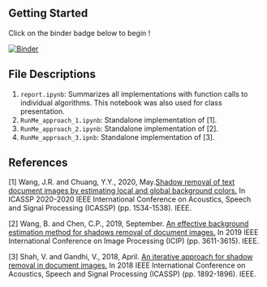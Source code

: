 ## Getting Started
Click on the binder badge below to begin !

[![Binder](https://mybinder.org/badge_logo.svg)](https://mybinder.org/v2/gh/monsij/Shadow-Removal/HEAD)


## File Descriptions
1. `report.ipynb`: Summarizes all implementations with function calls to individual algorithms. This notebook was also used for class presentation.
2. `RunMe_approach_1.ipynb`: Standalone implementation of [1].
3. `RunMe_approach_2.ipynb`: Standalone implementation of [2].
4. `RunMe_approach_3.ipnb`: Standalone implementation of [3].

## References
[1] Wang, J.R. and Chuang, Y.Y., 2020, May.[Shadow removal of text document images by estimating local and global background colors.](https://ieeexplore.ieee.org/document/9053378) In ICASSP 2020-2020 IEEE International Conference on Acoustics, Speech and Signal Processing (ICASSP) (pp. 1534-1538). IEEE.

[2] Wang, B. and Chen, C.P., 2019, September. [An effective background estimation method for shadows removal of document images.](https://ieeexplore.ieee.org/document/8803486) In 2019 IEEE International Conference on Image Processing (ICIP) (pp. 3611-3615). IEEE.

[3] Shah, V. and Gandhi, V., 2018, April. [An iterative approach for shadow removal in document images.](https://ieeexplore.ieee.org/document/8462476) In 2018 IEEE International Conference on Acoustics, Speech and Signal Processing (ICASSP) (pp. 1892-1896). IEEE.
